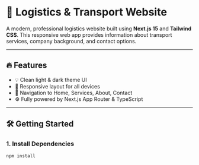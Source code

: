 # 🚚 Logistics & Transport Website

A modern, professional logistics website built using **Next.js 15** and **Tailwind CSS**. This responsive web app provides information about transport services, company background, and contact options.

---

## 🔥 Features

- 💡 Clean light & dark theme UI
- 📱 Responsive layout for all devices
- 🧭 Navigation to Home, Services, About, Contact
- ⚙️ Fully powered by Next.js App Router & TypeScript

---

## 🛠️ Getting Started

### 1. Install Dependencies

```bash
npm install
